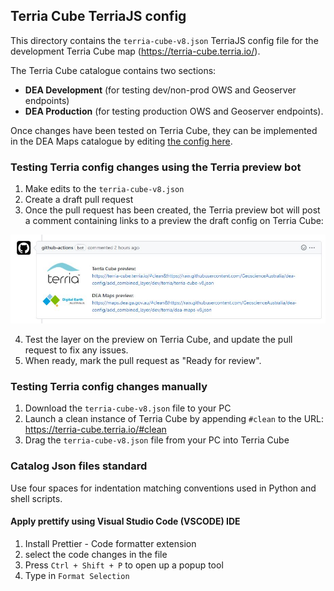 ## Terria Cube TerriaJS config

This directory contains the `terria-cube-v8.json` TerriaJS config file for the development Terria Cube map (https://terria-cube.terria.io/).

The Terria Cube catalogue contains two sections: 

* **DEA Development** (for testing dev/non-prod OWS and Geoserver endpoints)
* **DEA Production** (for testing production OWS and Geoserver endpoints). 

Once changes have been tested on Terria Cube, they can be implemented in the DEA Maps catalogue by editing [the config here](https://github.com/GeoscienceAustralia/dea-config/blob/master/prod/terria/dea-maps-v8.json).

### Testing Terria config changes using the Terria preview bot

1. Make edits to the `terria-cube-v8.json`
2. Create a draft pull request
3. Once the pull request has been created, the Terria preview bot will post a comment containing links to a preview the draft config on Terria Cube:

![](../../_static/terria_preview.jpg)

4. Test the layer on the preview on Terria Cube, and update the pull request to fix any issues.
5. When ready, mark the pull request as "Ready for review".

### Testing Terria config changes manually

1. Download the `terria-cube-v8.json` file to your PC
2. Launch a clean instance of Terria Cube by appending `#clean` to the URL: https://terria-cube.terria.io/#clean
2. Drag the `terria-cube-v8.json` file from your PC into Terria Cube

### Catalog Json files standard

Use four spaces for indentation matching conventions used in Python and shell scripts.

#### Apply prettify using Visual Studio Code (VSCODE) IDE
1. Install Prettier - Code formatter extension
2. select the code changes in the file
3. Press `Ctrl + Shift + P` to open up a popup tool
4. Type in `Format Selection`